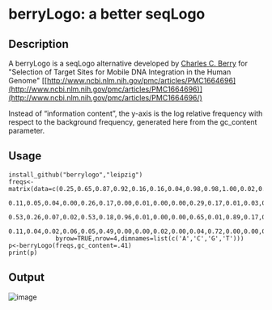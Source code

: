 # berryLogo: a better seqLogo

## Description

A berryLogo is a seqLogo alternative developed by [Charles C.
Berry](http://famprevmed.ucsd.edu/faculty/cberry) for "Selection of
Target Sites for Mobile DNA Integration in the Human Genome"
[[http://www.ncbi.nlm.nih.gov/pmc/articles/PMC1664696](http://www.ncbi.nlm.nih.gov/pmc/articles/PMC1664696)](http://www.ncbi.nlm.nih.gov/pmc/articles/PMC1664696/)

Instead of “information content”, the y-axis is the log relative
frequency with respect to the background frequency, generated here from
the gc\_content parameter.

## Usage
    install_github("berrylogo","leipzig")
    freqs<-matrix(data=c(0.25,0.65,0.87,0.92,0.16,0.16,0.04,0.98,0.98,1.00,0.02,0.10,0.10,0.80,0.98,0.91,0.07,0.07,
                 0.11,0.05,0.04,0.00,0.26,0.17,0.00,0.01,0.00,0.00,0.29,0.17,0.01,0.03,0.00,0.00,0.32,0.32,
                 0.53,0.26,0.07,0.02,0.53,0.18,0.96,0.01,0.00,0.00,0.65,0.01,0.89,0.17,0.01,0.09,0.59,0.12,
                 0.11,0.04,0.02,0.06,0.05,0.49,0.00,0.00,0.02,0.00,0.04,0.72,0.00,0.00,0.01,0.00,0.02,0.49),
                 byrow=TRUE,nrow=4,dimnames=list(c('A','C','G','T')))
    p<-berryLogo(freqs,gc_content=.41)
    print(p)

## Output

![image](https://lh4.googleusercontent.com/-5GdAN3py_3E/TnI4D1i-KJI/AAAAAAAABk4/3Rqep1FW2D4/s800/berryLogo.jpg)
